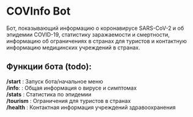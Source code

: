 # COVInfo Bot
Бот, показывающий информацию о коронавирусе SARS-CoV-2 и об эпидемии COVID-19, статистику
заражаемости и смертности, информацию об ограничениях в странах для туристов и контактную
информацию медицинских учреждений в странах.

## Функции бота (todo):  
**/start** : Запуск бота/начальное меню  
**/info**: : Общая информация о вирусе и симптомах  
**/stats** : Статистика по эпидемии  
**/tourism** : Ограничения для туристов в странах  
**/health** : Контактная информация учреждений здравоохранения  
